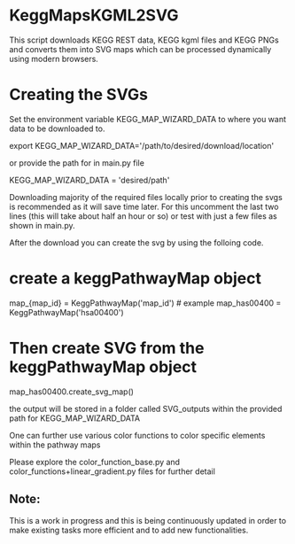 # KeggMapsKGML2SVG

This script downloads KEGG REST data, KEGG kgml files and KEGG PNGs and converts them into SVG maps which can be processed dynamically using modern browsers.

# Creating the SVGs

Set the environment variable KEGG_MAP_WIZARD_DATA to where you want data to be downloaded to.

export KEGG_MAP_WIZARD_DATA='/path/to/desired/download/location'

or provide the path for in main.py file

KEGG_MAP_WIZARD_DATA = 'desired/path'

Downloading majority of the required files locally prior to creating the svgs is recommended as it will save time later.
For this uncomment the last two lines (this will take about half an hour or so) or test with just a few files as shown in main.py.

After the download you can create the svg by using the folloing code.

# create a keggPathwayMap object
map_{map_id} = KeggPathwayMap('map_id') # example map_has00400 = KeggPathwayMap('hsa00400') 
# Then create SVG from the keggPathwayMap object
map_has00400.create_svg_map() 

the output will be stored in a folder called SVG_outputs within the provided path for KEGG_MAP_WIZARD_DATA

One can further use various color functions to color specific elements within the pathway maps 

Please explore the color_function_base.py and color_functions+linear_gradient.py files for further detail


## Note:
This is a work in progress and this is being continuously updated in order to make existing tasks more efficient and to add new functionalities.


